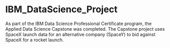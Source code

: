 # IBM_DataScience_Project

As part of the IBM Data Science Professional Certificate program, the Applied Data Science Capstone was completed. The Capstone project uses SpaceX launch data for an alternative company (SpaceY) to bid against SpaceX for a rocket launch. 
